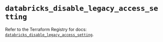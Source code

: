 # `databricks_disable_legacy_access_setting`

Refer to the Terraform Registry for docs: [`databricks_disable_legacy_access_setting`](https://registry.terraform.io/providers/databricks/databricks/1.77.0/docs/resources/disable_legacy_access_setting).
